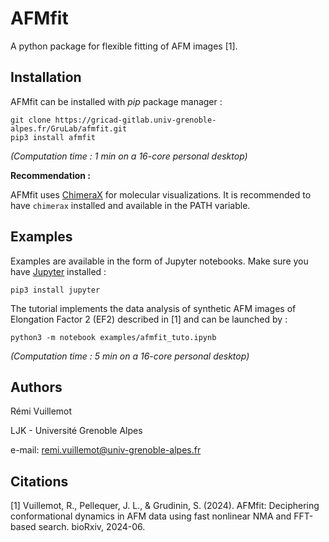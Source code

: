 # AFMfit

A python package for flexible fitting of AFM images [1].

## Installation

AFMfit can be installed with _pip_ package manager :

```
git clone https://gricad-gitlab.univ-grenoble-alpes.fr/GruLab/afmfit.git
pip3 install afmfit
```
_(Computation time : 1 min on a 16-core personal desktop)_

**Recommendation :**

AFMfit uses [ChimeraX](https://www.cgl.ucsf.edu/chimerax) for molecular visualizations. 
It is recommended to have ```chimerax``` installed and available in the PATH variable. 

## Examples

Examples are available in the form of Jupyter notebooks.
Make sure you have [Jupyter](https://jupyter.org/) installed : 
```
pip3 install jupyter
```
The tutorial implements the data analysis of synthetic AFM images of Elongation Factor 2 (EF2) described in [1] and can be launched by :
```
python3 -m notebook examples/afmfit_tuto.ipynb
```
_(Computation time : 5 min on a 16-core personal desktop)_

## Authors

Rémi Vuillemot

LJK - Université Grenoble Alpes 

e-mail: remi.vuillemot@univ-grenoble-alpes.fr

## Citations

[1] Vuillemot, R., Pellequer, J. L., & Grudinin, S. (2024). AFMfit: Deciphering conformational dynamics in AFM data using fast nonlinear NMA and FFT-based search. bioRxiv, 2024-06.

